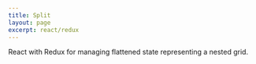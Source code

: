 ```yaml
---
title: Split
layout: page
excerpt: react/redux
---
```


React with Redux for managing flattened state representing a nested grid.

<link rel="stylesheet" href="/projects/split/split.css" type="text/css">
<div class="grid-container"></div>
<script src="/projects/split/bundle.js"></script>
